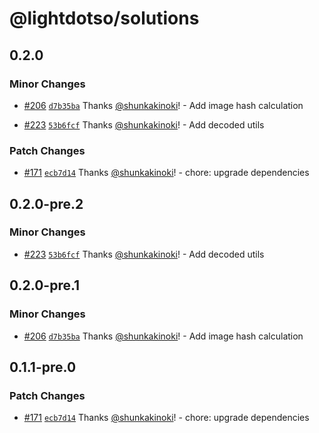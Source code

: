 # @lightdotso/solutions

## 0.2.0

### Minor Changes

- [#206](https://github.com/LightDotSo/LightDotSo/pull/206) [`d7b35ba`](https://github.com/LightDotSo/LightDotSo/commit/d7b35bae70c1abdcc4bbb42d3b393487a237fb5b) Thanks [@shunkakinoki](https://github.com/shunkakinoki)! - Add image hash calculation

- [#223](https://github.com/LightDotSo/LightDotSo/pull/223) [`53b6fcf`](https://github.com/LightDotSo/LightDotSo/commit/53b6fcf50bfe573a67b05cfb95256c748cd4e06c) Thanks [@shunkakinoki](https://github.com/shunkakinoki)! - Add decoded utils

### Patch Changes

- [#171](https://github.com/LightDotSo/LightDotSo/pull/171) [`ecb7d14`](https://github.com/LightDotSo/LightDotSo/commit/ecb7d148012f692ce0365d2c10b7163e99c8fe18) Thanks [@shunkakinoki](https://github.com/shunkakinoki)! - chore: upgrade dependencies

## 0.2.0-pre.2

### Minor Changes

- [#223](https://github.com/LightDotSo/LightDotSo/pull/223) [`53b6fcf`](https://github.com/LightDotSo/LightDotSo/commit/53b6fcf50bfe573a67b05cfb95256c748cd4e06c) Thanks [@shunkakinoki](https://github.com/shunkakinoki)! - Add decoded utils

## 0.2.0-pre.1

### Minor Changes

- [#206](https://github.com/LightDotSo/LightDotSo/pull/206) [`d7b35ba`](https://github.com/LightDotSo/LightDotSo/commit/d7b35bae70c1abdcc4bbb42d3b393487a237fb5b) Thanks [@shunkakinoki](https://github.com/shunkakinoki)! - Add image hash calculation

## 0.1.1-pre.0

### Patch Changes

- [#171](https://github.com/LightDotSo/LightDotSo/pull/171) [`ecb7d14`](https://github.com/LightDotSo/LightDotSo/commit/ecb7d148012f692ce0365d2c10b7163e99c8fe18) Thanks [@shunkakinoki](https://github.com/shunkakinoki)! - chore: upgrade dependencies
